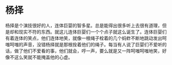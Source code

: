# 杨择

杨择是个演技很好的人，连体巨婴的智多星。总是能得出很多听上去很有道理，但是却和现实不符的东西。就这儿连体巨婴们一个个点子就这么诞生了。连体巨婴们有着连体的笑点，他们连体地笑，就像一根绳子栓着的几个蚂蚱不断地跳动发出呵嗤呵嗤的声音，没错杨择就是那根拴着他们的绳子。每当有人说了巨婴们不爱听的话，做了他们不爱看的事，他们就会，哼一声，要么就是又一阵呵嗤呵嗤地笑，好像不这么笑就不能掩盖他的心虚。